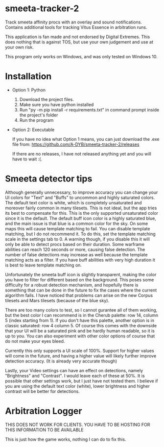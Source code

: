 # smeeta-tracker-2
Track smeeta affinity procs with an overlay and sound notifications. Contains additional tools for tracking Vitus Essence in arbitration runs.

This application is fan made and not endorsed by Digital Extremes. This does nothing that is against TOS, but use your own judgement and use at your own risk.

This program only works on Windows, and was only tested on Windows 10.

# Installation
- Option 1: Python

  1. Download the project files. 
  2. Make sure you have python installed
  3. Run "py -m pip install -r requirements.txt" in command prompt inside the project's folder
  4. Run the program


- Option 2: Executable

  If you have no idea what Option 1 means, you can just download the .exe file from: https://github.com/A-DYB/smeeta-tracker-2/releases 

  If there are no releases, I have not released anything yet and you will have to wait :(.


# Smeeta detector tips
Although generally unnecessary, to improve accuracy you can change your UI colors for "Text" and "Buffs" to uncommon and highly saturated colors. The default text color is white, which is completely unsaturated and moreover fairly common in many tilesets. This is not ideal, but the app tries its best to compensate for this. This is the only supported unsaturated color since it is the default. The default buff icon color is a highly saturated blue, and the main issue is that blue is a common color for the sky. On some maps this will cause template matching to fail. You can disable template matching, but I do not recommend it. To do this, set the template matching scale in the settings tab to 0. A warning though, if you disable this it will only be able to detect procs based on their duration. Some warframe abilities can reach 120 seconds or more, causing false detection. The number of false detections may increase as well because the template matching acts as a filter. If you have buff abilities with very high duration it is best to leave template matching on. 

Unfortunately the smeeta buff icon is slightly transparent, making the color you have to filter for different based on the background. This poses some difficulty for a robust detection mechanism, and hopefully there is something that can be done in the future to fix the cases where the current algorithm fails. I have noticed that problems can arise on the new Corpus tilesets and Mars tilesets (because of the blue sky).

There are too many colors to test, so I cannot gurantee all of them working, but the best color I can recommend is in the Cherub palette: row 14, column 5 (index starting from 1). If you don't have this palette, another option is in classic saturated: row 4 column 5. Of course this comes with the downside that your UI will be a saturated pink and be hardly human readable, so it is up to you. You can also experiment with other color options of course that do not make your eyes bleed.

Currently this only supports a UI scale of 100%. Support for higher values will come in the future, and having a higher value will likely further improve detection accuracy. (It is already very accurate though)

Lastly, your Video settings can have an effect on detections, namely "Brightness" and "Contrast". I would leave each of these at 50%. It is possible that other settings work, but I just have not tested them. I believe if you are using the default text color (white), lower brightness and higher contrast will be better for detections.


# Arbitration Logger
THIS DOES NOT WORK FOR CLIENTS. YOU HAVE TO BE HOSTING FOR THIS INFORMATION TO BE AVAILABLE

This is just how the game works, nothing I can do to fix this.

